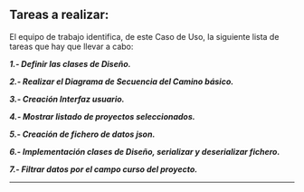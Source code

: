 ## Tareas a realizar:

El equipo de trabajo identifica, de este Caso de Uso, la siguiente lista de
tareas que hay que llevar a cabo:

***1.- Definir las clases de Diseño.***

***2.- Realizar el Diagrama de Secuencia del Camino básico.***

***3.- Creación Interfaz usuario.***

***4.- Mostrar listado de proyectos seleccionados.***

***5.- Creación de fichero de datos json.***

***6.- Implementación clases de Diseño, serializar y deserializar fichero.***

***7.- Filtrar datos por el campo curso del proyecto.***
***
